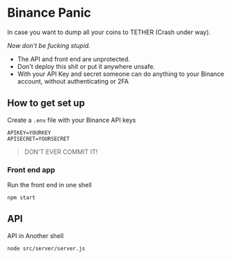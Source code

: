 # Binance Panic

In case you want to dump all your coins to TETHER (Crash under way).

*Now don't be fucking stupid.*

* The API and front end are unprotected.
* Don't deploy this shit or put it anywhere unsafe.
* With your API Key and secret someone can do anything to your Binance account, without authenticating or 2FA


## How to get set up

Create a `.env` file with your Binance API keys

```
APIKEY=YOURKEY
APISECRET=YOURSECRET
```

> DON'T EVER COMMIT IT!

### Front end app

Run the front end in one shell

```shell
npm start
```

## API

API in Another shell

```shell
node src/server/server.js
```